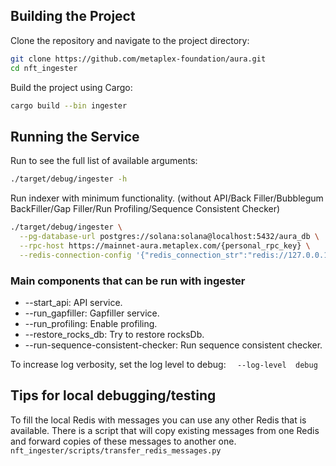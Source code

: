 ## Building the Project

Clone the repository and navigate to the project directory:

```bash
git clone https://github.com/metaplex-foundation/aura.git
cd nft_ingester
```

Build the project using Cargo:

```bash
cargo build --bin ingester
```

## Running the Service

Run to see the full list of available arguments:

```bash
./target/debug/ingester -h
```

Run indexer with minimum functionality. (without API/Back Filler/Bubblegum BackFiller/Gap Filler/Run Profiling/Sequence Consistent Checker)

```bash
./target/debug/ingester \
  --pg-database-url postgres://solana:solana@localhost:5432/aura_db \
  --rpc-host https://mainnet-aura.metaplex.com/{personal_rpc_key} \
  --redis-connection-config '{"redis_connection_str":"redis://127.0.0.1:6379/0"}'
```

### Main components that can be run with ingester

* --start_api: API service.
* --run_gapfiller: Gapfiller service.
* --run_profiling: Enable profiling.
* --restore_rocks_db: Try to restore rocksDb.
* --run-sequence-consistent-checker: Run sequence consistent checker.

To increase log verbosity, set the log level to debug:
`  --log-level  debug`


## Tips for local debugging/testing

To fill the local Redis with messages you can use any other Redis that is available. 
There is a script that will copy existing messages from one Redis and forward copies of these messages to another one. 
`nft_ingester/scripts/transfer_redis_messages.py`